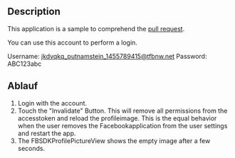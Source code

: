 ## Description
This  application is a sample to comprehend the [pull request](https://github.com/facebook/facebook-ios-sdk/pull/816). 

You can use this account to perform a login.

Username: jkdvqkq_putnamstein_1455789415@tfbnw.net
Password: ABC123abc 

## Ablauf
1. Login with the account.
2. Touch the "Invalidate" Button. This will remove all permissions from the accesstoken and reload the profileimage. 
   This is the equal behavior when the user removes the Facebookapplication from the user settings and restart the app. 
3. The FBSDKProfilePictureView shows the empty image after a few seconds. 